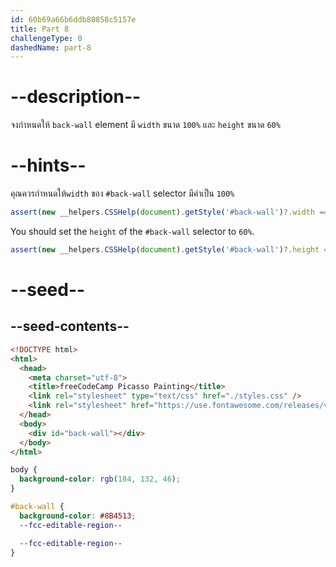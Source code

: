 ```yaml
---
id: 60b69a66b6ddb80858c5157e
title: Part 8
challengeType: 0
dashedName: part-8
---
```


# --description--

จงกำหนดให้ `back-wall` element มี `width` ขนาด `100%` และ `height` ขนาด `60%`

# --hints--

คุณควรกำหนดให้`width` ของ `#back-wall` selector มีค่าเป็น `100%`

```js
assert(new __helpers.CSSHelp(document).getStyle('#back-wall')?.width === '100%');
```

You should set the `height` of the `#back-wall` selector to `60%`.

```js
assert(new __helpers.CSSHelp(document).getStyle('#back-wall')?.height === '60%');
```

# --seed--

## --seed-contents--

```html
<!DOCTYPE html>
<html>
  <head>
    <meta charset="utf-8">
    <title>freeCodeCamp Picasso Painting</title>
    <link rel="stylesheet" type="text/css" href="./styles.css" />
    <link rel="stylesheet" href="https://use.fontawesome.com/releases/v5.8.2/css/all.css">
  </head>
  <body>
    <div id="back-wall"></div>
  </body>
</html>
```

```css
body {
  background-color: rgb(184, 132, 46);
}

#back-wall {
  background-color: #8B4513;
  --fcc-editable-region--

  --fcc-editable-region--
}
```
